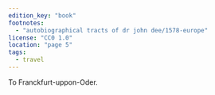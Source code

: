 ```yaml
---
edition_key: "book"
footnotes:
  - "autobiographical tracts of dr john dee/1578-europe"
license: "CC0 1.0"
location: "page 5"
tags:
  - travel
---
```

To
Franckfurt-uppon-Oder.
